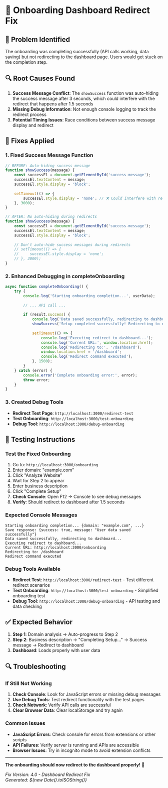 # 🔧 Onboarding Dashboard Redirect Fix

## 🐛 **Problem Identified**

The onboarding was completing successfully (API calls working, data saving) but not redirecting to the dashboard page. Users would get stuck on the completion step.

## 🔍 **Root Causes Found**

1. **Success Message Conflict**: The `showSuccess` function was auto-hiding the success message after 3 seconds, which could interfere with the redirect that happens after 1.5 seconds
2. **Missing Debug Information**: Not enough console logging to track the redirect process
3. **Potential Timing Issues**: Race conditions between success message display and redirect

## 🔧 **Fixes Applied**

### **1. Fixed Success Message Function**
```javascript
// BEFORE: Auto-hiding success message
function showSuccess(message) {
    const successEl = document.getElementById('success-message');
    successEl.textContent = message;
    successEl.style.display = 'block';
    
    setTimeout(() => {
        successEl.style.display = 'none'; // ❌ Could interfere with redirect
    }, 3000);
}

// AFTER: No auto-hiding during redirects
function showSuccess(message) {
    const successEl = document.getElementById('success-message');
    successEl.textContent = message;
    successEl.style.display = 'block';
    
    // Don't auto-hide success messages during redirects
    // setTimeout(() => {
    //     successEl.style.display = 'none';
    // }, 3000);
}
```

### **2. Enhanced Debugging in completeOnboarding**
```javascript
async function completeOnboarding() {
    try {
        console.log('Starting onboarding completion...', userData);
        
        // ... API call ...
        
        if (result.success) {
            console.log('Data saved successfully, redirecting to dashboard...');
            showSuccess('Setup completed successfully! Redirecting to dashboard...');
            
            setTimeout(() => {
                console.log('Executing redirect to dashboard...');
                console.log('Current URL:', window.location.href);
                console.log('Redirecting to:', '/dashboard');
                window.location.href = '/dashboard';
                console.log('Redirect command executed');
            }, 1500);
        }
    } catch (error) {
        console.error('Complete onboarding error:', error);
        throw error;
    }
}
```

### **3. Created Debug Tools**
- **Redirect Test Page**: `http://localhost:3000/redirect-test`
- **Test Onboarding**: `http://localhost:3000/test-onboarding`
- **Debug Tool**: `http://localhost:3000/debug-onboarding`

## 🧪 **Testing Instructions**

### **Test the Fixed Onboarding**
1. Go to: `http://localhost:3000/onboarding`
2. Enter domain: "example.com"
3. Click "Analyze Website"
4. Wait for Step 2 to appear
5. Enter business description
6. Click "Complete Setup"
7. **Check Console**: Open F12 → Console to see debug messages
8. **Verify**: Should redirect to dashboard after 1.5 seconds

### **Expected Console Messages**
```
Starting onboarding completion... {domain: "example.com", ...}
Save response: {success: true, message: "User data saved successfully"}
Data saved successfully, redirecting to dashboard...
Executing redirect to dashboard...
Current URL: http://localhost:3000/onboarding
Redirecting to: /dashboard
Redirect command executed
```

### **Debug Tools Available**
- **Redirect Test**: `http://localhost:3000/redirect-test` - Test different redirect scenarios
- **Test Onboarding**: `http://localhost:3000/test-onboarding` - Simplified onboarding test
- **Debug Tool**: `http://localhost:3000/debug-onboarding` - API testing and data checking

## ✅ **Expected Behavior**

1. **Step 1**: Domain analysis → Auto-progress to Step 2
2. **Step 2**: Business description → "Completing Setup..." → Success message → Redirect to dashboard
3. **Dashboard**: Loads properly with user data

## 🔍 **Troubleshooting**

### **If Still Not Working**
1. **Check Console**: Look for JavaScript errors or missing debug messages
2. **Use Debug Tools**: Test redirect functionality with the test pages
3. **Check Network**: Verify API calls are successful
4. **Clear Browser Data**: Clear localStorage and try again

### **Common Issues**
- **JavaScript Errors**: Check console for errors from extensions or other scripts
- **API Failures**: Verify server is running and APIs are accessible
- **Browser Issues**: Try in incognito mode to avoid extension conflicts

---

**The onboarding should now redirect to the dashboard properly!** 🎉

*Fix Version: 4.0 - Dashboard Redirect Fix*  
*Generated: ${new Date().toISOString()}*




